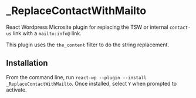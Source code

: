 # _ReplaceContactWithMailto
React Wordpress Microsite plugin for replacing the TSW or internal `contact-us` link with a `mailto:info@` link.

This plugin uses the `the_content` filter to do the string replacement.


## Installation
From the command line, run `react-wp --plugin --install _ReplaceContactWithMailto`.
Once installed, select `Y` when prompted to activate.
